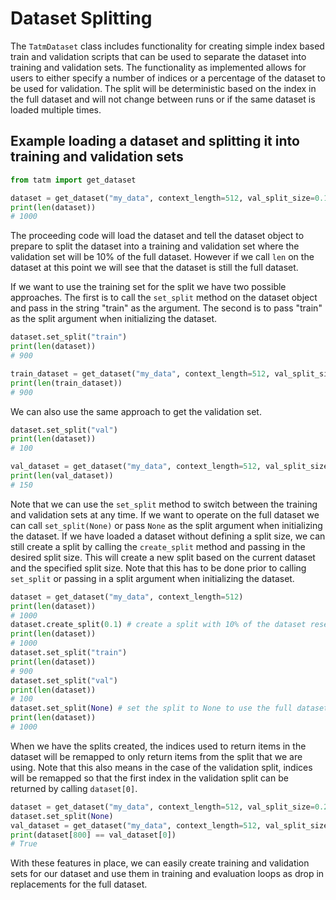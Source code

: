 # Dataset Splitting

The `TatmDataset` class includes functionality for creating simple index based train and validation scripts 
that can be used to separate the dataset into training and validation sets. The functionality as implemented 
allows for users to either specify a number of indices or a percentage of the dataset to be used for validation.
The split will be deterministic based on the index in the full dataset and will not change between runs or if the 
same dataset is loaded multiple times.

## Example loading a dataset and splitting it into training and validation sets

```python
from tatm import get_dataset

dataset = get_dataset("my_data", context_length=512, val_split_size=0.1)
print(len(dataset))
# 1000

```

The proceeding code will load the dataset and tell the dataset object to prepare to split the dataset into a training
and validation set where the validation set will be 10% of the full dataset. However if we call `len` on the dataset
at this point we will see that the dataset is still the full dataset.

If we want to use the training set for the split we have two possible approaches. The first is to call the `set_split`
method on the dataset object and pass in the string "train" as the argument. The second is to pass "train" as the
split argument when initializing the dataset.

```python
dataset.set_split("train")
print(len(dataset))
# 900

train_dataset = get_dataset("my_data", context_length=512, val_split_size=0.1, split="train")
print(len(train_dataset))
# 900
```

We can also use the same approach to get the validation set.

```python
dataset.set_split("val")
print(len(dataset))
# 100

val_dataset = get_dataset("my_data", context_length=512, val_split_size=150, split="val") # we can also pass in a number of items to use for the validation set
print(len(val_dataset))
# 150
```

Note that we can use the `set_split` method to switch between the training and validation sets at any time. If we want to operate on the full dataset we can call `set_split(None)` or pass `None` as the split argument when initializing the dataset. If we have loaded a dataset without defining a split size, we can still create a split by calling the `create_split` method and passing in the desired split size. This will create a new split based on the current dataset and the specified split size. Note that this has to be done prior to calling `set_split` or passing in a split argument when initializing the dataset. 

```python
dataset = get_dataset("my_data", context_length=512)
print(len(dataset))
# 1000
dataset.create_split(0.1) # create a split with 10% of the dataset reserved for validation
print(len(dataset))
# 1000
dataset.set_split("train")
print(len(dataset))
# 900
dataset.set_split("val")
print(len(dataset))
# 100
dataset.set_split(None) # set the split to None to use the full dataset
print(len(dataset))
# 1000
```



When we have the splits created, the indices used to return items in the dataset will be remapped to only return items from the split that we are using. Note that 
this also means in the case of the validation split, indices will be remapped so that the first index in the validation split can be returned by calling `dataset[0]`.

```python
dataset = get_dataset("my_data", context_length=512, val_split_size=0.2)
dataset.set_split(None)
val_dataset = get_dataset("my_data", context_length=512, val_split_size=0.2, split="val")
print(dataset[800] == val_dataset[0])
# True
```

With these features in place, we can easily create training and validation sets for our dataset and use them in training and evaluation loops as drop in replacements for the full dataset.